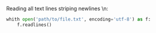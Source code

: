 Reading all text lines striping newlines \n:
```python
whith open('path/to/file.txt', encoding='utf-8') as f:
    f.readlines()
```
